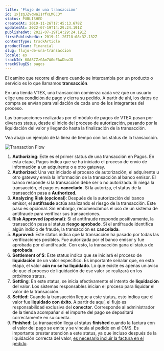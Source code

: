 ```yaml
---
title: 'Flujo de una transacción'
id: 1xjzgJZvqwaI1rfxLMCC3Y
status: PUBLISHED
createdAt: 2019-11-26T17:45:13.678Z
updatedAt: 2022-07-19T14:29:24.191Z
publishedAt: 2022-07-19T14:29:24.191Z
firstPublishedAt: 2019-11-26T18:08:32.132Z
contentType: trackArticle
productTeam: Financial
slug: flujo-de-una-transaccion
locale: es
trackId: 6GAS7ZzGAm7AGoEAwDbwJG
trackSlugES: pagos
---
```


El camino que recorre el dinero cuando se intercambia por un producto o servicio es lo que llamamos __transacción__.

En una tienda VTEX, una transacción comienza cada vez que un usuario elige una [condición de pago](https://help.vtex.com/es/tutorial/diferencia-entre-medios-de-pago-y-condiciones-de-pago) y cierra su pedido. A partir de ahí, los datos de compra se envían para validación de cada uno de los integrantes del proceso.

Las transacciones realizadas por el módulo de pagos de VTEX pasan por diversos status, desde el inicio del proceso de autorización, pasando por la liquidación del valor y llegando hasta la finalización de la transacción.

Vea abajo un ejemplo de la línea de tiempo con los status de la transacción.

![Transaction Flow](https://images.contentful.com/alneenqid6w5/4AvpkJnEN2ImKkIgQQoIKK/e031cc030d5e1da745fac51137c4d4b2/Transaction_Flow.jpg)

1. __Authorizing__: Este es el primer status de una transacción en Pagos. En esta etapa, Pagos indica que se ha iniciado el proceso de envío de información a un adquirente o a otro gateway.
2. __Authorized__: Una vez iniciado el proceso de autorización, el adquirente u otro gateway envía la información de la transacción al banco emisor. El banco responde si la transacción debe ser o no autorizada. Si niega la transacción, el pago es __cancelado__. Si la autoriza, el status de la transacción pasa a __Authorized__.
3. __Analyzing Risk (opcional)__: Después de la autorización del banco emisor, el __antifraude__ actúa analizando el riesgo de la transacción. Este paso es opcional. Sin embargo, recomendamos el uso de un sistema de antifraude para verificar sus transacciones.
4. __Risk Approved (opcional)__: Si el antifraude responde positivamente, la transacción pasa al status __riesgo aprobado__. Si el antifraude identifica algún indicio de fraude, la transacción es __cancelada__.
5. __Approved__: Este status indica que la transacción ha pasado por todas las verificaciones posibles. Fue autorizada por el banco emisor y fue aprobada por el antifraude. Con esto, la transacción gana el status de __aprobada__.
6. __Settlement of $__: Este status indica que se iniciará el proceso de __liquidación__ de un valor específico. Es importante señalar que, en esta etapa, el valor __aún no se ha liquidado__. Lo que existe es apenas un aviso de que el proceso de liquidación de ese valor se realizará en los próximos status.
7. __Settling__: En este status, se inicia efectivamente el intento de __liquidación__ del valor. Los sistemas responsables inician el proceso para liquidar el valor de la transacción.
8. __Settled__: Cuando la transacción llegue a este status, esto indica que el valor fue __liquidado con éxito__. A partir de aquí, el flujo es responsabilidad exclusiva del __conector__. Corresponde al administrador de la tienda acompañar si el importe del pago se depositará correctamente en su cuenta.
9. __Finished__: La transacción llega al status __finished__ cuando la factura con el valor del pago se emite y se vincula al pedido en el OMS. Es importante prestar atención a este status, ya que incluso después de la liquidación correcta del valor, [es necesario incluir la factura en el pedido](/es/faq/por-que-una-transaccion-fue-capturada-con-exito-pero-no-fue-finalizada-en-el-pci-gateway).
